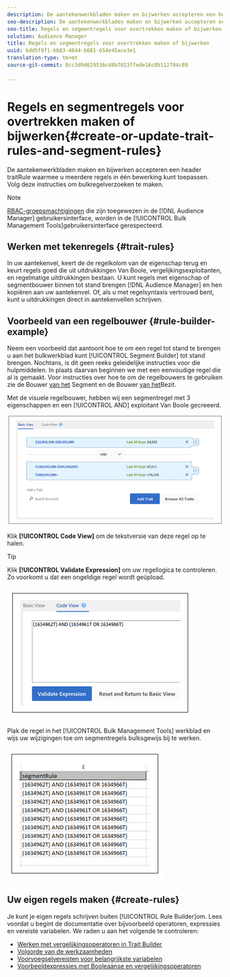 ```yaml
---
description: De aantekenwerkbladen maken en bijwerken accepteren een header traitRule waarmee u meerdere regels in één bewerking kunt toepassen. Volg deze instructies om bulkregelverzoeken te maken.
seo-description: De aantekenwerkbladen maken en bijwerken accepteren een header traitRule waarmee u meerdere regels in één bewerking kunt toepassen. Volg deze instructies om bulkregelverzoeken te maken.
seo-title: Regels en segmentregels voor overtrekken maken of bijwerken
solution: Audience Manager
title: Regels en segmentregels voor overtrekken maken of bijwerken
uuid: bdd5f8f1-bb83-4844-b681-654e45ace3e1
translation-type: tm+mt
source-git-commit: 8cc3d9d629536c48b7013ffede16c0b112704c89

---
```



# Regels en segmentregels voor overtrekken maken of bijwerken{#create-or-update-trait-rules-and-segment-rules}

De aantekenwerkbladen maken en bijwerken accepteren een header traitRule waarmee u meerdere regels in één bewerking kunt toepassen. Volg deze instructies om bulkregelverzoeken te maken.

<!-- 

<p>c_bulk_rules.xml </p>

 -->

>[!NOTE]
>
>[RBAC-groepsmachtigingen](../../features/administration/administration-overview.md) die zijn toegewezen in de [!DNL Audience Manager] gebruikersinterface, worden in de [!UICONTROL Bulk Management Tools]gebruikersinterface gerespecteerd.

## Werken met tekenregels {#trait-rules}

In uw aantekenvel, keert de de regelkolom van de eigenschap terug en keurt regels goed die uit uitdrukkingen Van Boole, vergelijkingsexploitanten, en regelmatige uitdrukkingen bestaan. U kunt regels met eigenschap of segmentbouwer binnen tot stand brengen [!DNL Audience Manager] en hen kopiëren aan uw aantekenvel. Of, als u met regelsyntaxis vertrouwd bent, kunt u uitdrukkingen direct in aantekenvellen schrijven.

## Voorbeeld van een regelbouwer {#rule-builder-example}

Neem een voorbeeld dat aantoont hoe te om een regel tot stand te brengen u aan het bulkwerkblad kunt [!UICONTROL Segment Builder] tot stand brengen. Nochtans, is dit geen reeks geleidelijke instructies voor die hulpmiddelen. In plaats daarvan beginnen we met een eenvoudige regel die al is gemaakt. Voor instructies over hoe te om de regelbouwers te gebruiken zie de Bouwer [van het](../../features/segments/segment-builder.md) Segment en de Bouwer [van het](../../features/traits/about-trait-builder.md)Bezit.

Met de visuele regelbouwer, hebben wij een segmentregel met 3 eigenschappen en een [!UICONTROL AND] exploitant Van Boole gecreeerd.

![](assets/visualrule.png)

Klik **[!UICONTROL Code View]** om de tekstversie van deze regel op te halen.

>[!TIP]
>
>Klik **[!UICONTROL Validate Expression]** om uw regellogica te controleren. Zo voorkomt u dat een ongeldige regel wordt geüpload.

![](assets/coderule.png)

Plak de regel in het [!UICONTROL Bulk Management Tools] werkblad en wijs uw wijzigingen toe om segmentregels bulksgewijs bij te werken.

![](assets/segmentrule.png)

## Uw eigen regels maken {#create-rules}

Je kunt je eigen regels schrijven buiten [!UICONTROL Rule Builder]om. Lees voordat u begint de documentatie over bijvoorbeeld operatoren, expressies en vereiste variabelen. We raden u aan het volgende te controleren:

* [Werken met vergelijkingsoperatoren in Trait Builder](../../features/traits/trait-comparison-operators.md)
* [Volgorde van de werkzaamheden](../../features/traits/trait-operator-precedence.md)
* [Voorvoegselvereisten voor belangrijkste variabelen](../../features/traits/trait-variable-prefixes.md)
* [Voorbeeldexpressies met Booleaanse en vergelijkingsoperatoren](../../features/traits/trait-expression-samples.md)

